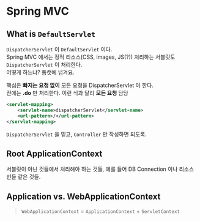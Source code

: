 # Spring MVC

## What is `DefaultServlet`

`DispatcherServlet` 이 `DefaultServlet` 이다.  
Spring MVC 에서는 정적 리소스(CSS, images, JS(?)) 처리하는 서블릿도 `DispatcherServlet` 이 처리한다.  
어떻게 하느냐? 톰캣에 넘겨요.

핵심은 **빠지는 요청 없이** 모든 요청을 DispatcherServlet 이 한다.  
전에는 **.do** 만 처리한다. 이런 식과 달리 **모든 요청** 담당

```xml
<servlet-mapping>
    <servlet-name>dispatcherServlet</servlet-name>
    <url-pattern>/</url-pattern>
</servlet-mapping>
```

`DispatcherServlet` 을 믿고, `Controller` 만 작성하면 되도록.

## Root ApplicationContext

서블릿이 아닌 것들에서 처리해야 하는 것들, 예를 들어 DB Connection 이나 리소스 번들 같은 것들.

## Application vs. WebApplicationContext

> `WebApplicationContext` = `ApplicationContext` + `ServletContext`

